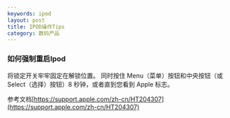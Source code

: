 ```yaml
---
keywords: ipod
layout: post
title: IPOD操作Tips
category: 数码产品
--- 
```


### 如何强制重启Ipod

将锁定开关牢牢固定在解锁位置。
同时按住 Menu（菜单）按钮和中央按钮（或 Select（选择）按钮）8 秒钟，或者直到您看到 Apple 标志。

参考文档[https://support.apple.com/zh-cn/HT204307](https://support.apple.com/zh-cn/HT204307)